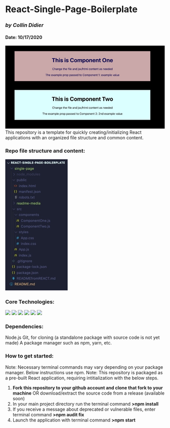 # React-Single-Page-Boilerplate
### *by Collin Didier* 
#### Date: 10/17/2020

![default app appearance](default.png)
This repository is a template for quickly creating/initializing React applications with an organized file structure and common content.

### Repo file structure and content:
![folder and file structure](structure.png)

### Core Technologies: 
  <div>
    <img src="https://img.shields.io/badge/-JavaScript-black?style=flat-square&logo=javascript" />
    <img src="https://img.shields.io/badge/-ReactJS-black?style=flat-square&logo=react" />
    <img src="https://img.shields.io/badge/-NodeJS-black?style=flat-square&logo=Node.js" />
    <img src="https://img.shields.io/badge/-NodeJS-black?style=flat-square&logo=jsx.js" />
    <img src="https://img.shields.io/badge/-HTML5-E34F26?style=plastic-square&logo=html5&logoColor=white" />
    <img src="https://img.shields.io/badge/-CSS3-1572B6?style=flat-square&logo=css3" />
  </div>
</div>

### Dependencies: 
Node.js 
Git, for cloning (a standalone package with source code is not yet made)
A package manager such as npm, yarn, etc.



### How to get started: 
Note: Necessary terminal commands may vary depending on your package manager. Below instructions use npm.
Note: This repository is packaged as a pre-built React application, requiring intitialization with the below steps.

1. **Fork this repository to your github account and clone that fork to your machine** OR download/extract the source code from a release (available soon)
2. In your main project directory run the terminal command **>npm install** 
3. If you receive a message about deprecated or vulnerable files, enter terminal command **>npm audit fix**
4. Launch the application with terminal command **>npm start**
